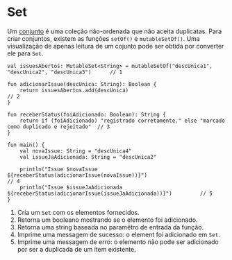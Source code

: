 # Set

Um [conjunto](https://kotlinlang.org/docs/reference/collections.html) é uma coleção não-ordenada que não aceita duplicatas. Para criar conjuntos, existem as funções `setOf()` e `mutableSetOf()`. Uma visualização de apenas leitura de um cojunto pode ser obtida por converter ele para `Set`.

```run-kotlin
val issuesAbertos: MutableSet<String> = mutableSetOf("descUnica1", "descUnica2", "descUnica3")      // 1

fun adicionarIssue(descUnica: String): Boolean {                                                       
    return issuesAbertos.add(descUnica)                                                             // 2
}

fun receberStatus(foiAdicionado: Boolean): String {                                                       
    return if (foiAdicionado) "registrado corretamente." else "marcado como duplicado e rejeitado"  // 3
}

fun main() {
    val novaIssue: String = "descUnica4"
    val issueJaAdicionada: String = "descUnica2" 

    println("Issue $novaIssue ${receberStatus(adicionarIssue(novaIssue))}")                         // 4
    println("Issue $issueJaAdicionada ${receberStatus(adicionarIssue(issueJaAdicionada))}")         // 5 
}
```

1. Cria um `Set` com os elementos fornecidos.
2. Retorna um booleano mostrando se o elemento foi adicionado.
3. Retorna uma string baseada no paramêtro de entrada da função.
4. Imprime uma messagem de sucesso: o element foi adicionado em `Set`.
5. Imprime uma messagem de erro: o elemento não pode ser adicionado por ser a duplicada de um item existente.
